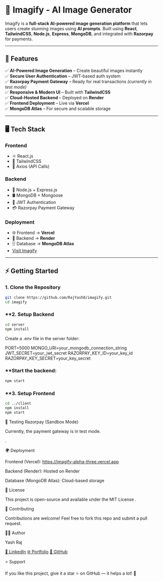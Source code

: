 # 🌟 Imagify - AI Image Generator

Imagify is a **full-stack AI-powered image generation platform** that lets users create stunning images using **AI prompts**. Built using **React**, **TailwindCSS**, **Node.js**, **Express**, **MongoDB**, and integrated with **Razorpay** for payments.

---

## 🚀 Features

✅ **AI-Powered Image Generation** – Create beautiful images instantly  
✅ **Secure User Authentication** – JWT-based auth system  
✅ **Razorpay Payment Gateway** – Ready for real transactions *(currently in test mode)*  
✅ **Responsive & Modern UI** – Built with **TailwindCSS**  
✅ **Cloud-Hosted Backend** – Deployed on **Render**  
✅ **Frontend Deployment** – Live via **Vercel**  
✅ **MongoDB Atlas** – For secure and scalable storage

---

## 🖥️ Tech Stack

### **Frontend**
- ⚛️ React.js
- 🎨 TailwindCSS
- 🔄 Axios (API Calls)

### **Backend**
- 🚀 Node.js + Express.js
- 🛢️ MongoDB + Mongoose
- 🔐 JWT Authentication
- 💳 Razorpay Payment Gateway

### **Deployment**
- 🌐 Frontend → **Vercel**
- 🔗 Backend → **Render**
- 🗄️ Database → **MongoDB Atlas**
- [Visit Imagify](https://imagify-alpha-three.vercel.app)

---

## ⚡ Getting Started

### **1. Clone the Repository**
```bash
git clone https://github.com/RajYash0/imagify.git
cd imagify
```
### **2. Setup Backend
```bash
cd server
npm install
```

Create a .env file in the server folder:

PORT=5000
MONGO_URI=your_mongodb_connection_string
JWT_SECRET=your_jwt_secret
RAZORPAY_KEY_ID=your_key_id
RAZORPAY_KEY_SECRET=your_key_secret


### **Start the backend:
```bash
npm start
```
### **3. Setup Frontend
```bash
cd ../client
npm install
npm start
```
🧪 Testing Razorpay (Sandbox Mode)

Currently, the payment gateway is in test mode.

.

🌍 Deployment

Frontend (Vercel): https://imagify-alpha-three.vercel.app

Backend (Render): Hosted on Render

Database (MongoDB Atlas): Cloud-based storage

📜 License

This project is open-source and available under the MIT License
.

🤝 Contributing

Contributions are welcome! Feel free to fork this repo and submit a pull request.

👨‍💻 Author

Yash Raj

[💼 LinkedIn](https://www.linkedin.com/in/RajYash0/)
[🌐 Portfolio](https://rajyash0.github.io/portfolio-try/)
[🐙 GitHub](https://github.com/RajYash0)

⭐ Support

If you like this project, give it a star ⭐ on GitHub — it helps a lot! 🚀
